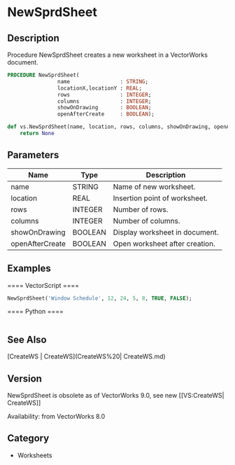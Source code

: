 # NewSprdSheet

## Description
Procedure NewSprdSheet creates a new worksheet in a VectorWorks document.

```pascal
PROCEDURE NewSprdSheet(
				name                : STRING;
				locationX,locationY : REAL;
				rows                : INTEGER;
				columns             : INTEGER;
				showOnDrawing       : BOOLEAN;
				openAfterCreate     : BOOLEAN);
```

```python
def vs.NewSprdSheet(name, location, rows, columns, showOnDrawing, openAfterCreate):
    return None
```

## Parameters
|Name|Type|Description|
|---|---|---|
|name|STRING|Name of new worksheet.|
|location|REAL|Insertion point of worksheet.|
|rows|INTEGER|Number of rows.|
|columns|INTEGER|Number of columns.|
|showOnDrawing|BOOLEAN|Display worksheet in document.|
|openAfterCreate|BOOLEAN|Open worksheet after creation.|

## Examples
==== VectorScript ====
```pascal
NewSprdSheet('Window Schedule', 12, 24, 5, 8, TRUE, FALSE);
```
==== Python ====
```python

```

## See Also
[CreateWS | CreateWS](CreateWS%20| CreateWS.md)

## Version
NewSprdSheet is obsolete as of VectorWorks 9.0, see new [[VS:CreateWS| CreateWS]]

Availability: from VectorWorks 8.0

## Category
* Worksheets

